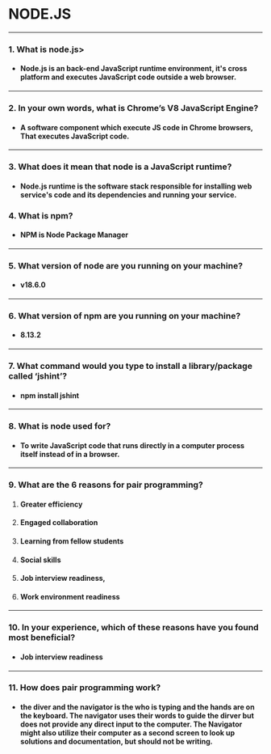 # NODE.JS
---

### 1. What is node.js>
* #### Node.js is an back-end JavaScript runtime environment, it's cross platform and executes JavaScript code outside a web browser.
---
### 2. In your own words, what is Chrome’s V8 JavaScript Engine?
* #### A software component which execute JS code in Chrome browsers, That executes JavaScript code.

---

### 3. What does it mean that node is a JavaScript runtime?
* #### Node.js runtime is the software stack responsible for installing web service's code and its dependencies and running your service.

### 4. What is npm?
* #### NPM is Node Package Manager
---
### 5. What version of node are you running on your machine?
* #### v18.6.0
---
### 6. What version of npm are you running on your machine?
* #### 8.13.2

---
### 7. What command would you type to install a library/package called ‘jshint’?

* #### npm install jshint

---
### 8. What is node used for?

* #### To write JavaScript code that runs directly in a computer process itself instead of in a browser.
---
### 9. What are the 6 reasons for pair programming?
1. #### Greater efficiency
1. #### Engaged collaboration
1. #### Learning from fellow students
1. #### Social skills
1. #### Job interview readiness,
1. #### Work environment readiness
---
### 10. In your experience, which of these reasons have you found most beneficial?

* #### Job interview readiness
---
### 11. How does pair programming work?
* #### the diver and the navigator is the who is typing and the hands are on the keyboard. The navigator uses their words to guide the dirver but does not provide any direct input to the computer. The Navigator might also utilize their computer as a second screen to look up solutions and documentation, but should not be writing.